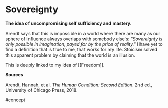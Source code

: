 # Sovereignty
**The idea of uncompromising self sufficiency and mastery.**

Arendt says that this is impossible in a world where there are many as our sphere of influence always overlaps with somebody else's: *"Sovereignty is only possible in imagination, payed for by the price of reality."* I have yet to find a definition that is true to me, that works for my life. Stoicism solved this apparent problem by claiming that the world is an illusion.

This is deeply linked to my idea of [[Freedom]].

**Sources**

Arendt, Hannah, et al. _The Human Condition: Second Edition_. 2nd ed., University of Chicago Press, 2018.

#concept 